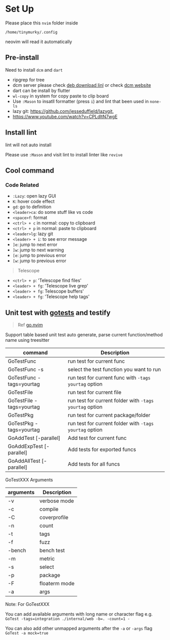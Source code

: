 # Set Up

Please place this `nvim` folder inside

```
/home/tinymurky/.config
```

neovim will read it automatically

## Pre-install

Need to install `dcm` and `dart`

- ripgrep for tree
- dcm server please check [deb download linl](https://github.com/CQLabs/homebrew-dcm/releases) or check [dcm website](https://dcm.dev/docs/getting-started/installation/linux/?utm_source=chatgpt.com)
- dart can be install by flutter
- `wl-copy` in system for copy paste to clip board
- Use `:Mason` to insatll formatter (press `i`) and lint that been used in `none-ls`
- lazy git: https://github.com/jesseduffield/lazygit,
- https://www.youtube.com/watch?v=CPLdltN7wgE

## Install lint

lint will not auto install

Please use `:Mason` and visit lint to install linter like `revive`

## Cool command

### Code Related

- `:Lazy`: open lazy GUI
- `K`: hover code effect
- `gd`: go to definition
- `<leader>ca`: do some stuff like vs code
- `<space>f`: format
- `<ctrl> + c` in normal: copy to clipboard
- `<ctrl> + p` in normal: paste to clipboard
- `<leader>lg`: lazy git
- `<leader> + i`: to see error message
- `]e`: jump to next error
- `]w`: jump to next warning
- `[e`: jump to previous error
- `[w`: jump to previous error

> Telescope

- `<ctrl> + p`: 'Telescope find files'
- `<leader> + fg`: 'Telescope live grep'
- `<leader> + fg`: Telescope buffers'
- `<leader> + fg`: 'Telescope help tags'

## Unit test with [gotests](https://github.com/cweill/gotests) and testify

> Ref [go.nvim](https://github.com/ray-x/go.nvim)

Support table based unit test auto generate, parse current function/method name using treesitter

| command                  | Description                                             |
| ------------------------ | ------------------------------------------------------- |
| GoTestFunc               | run test for current func                               |
| GoTestFunc -s            | select the test function you want to run                |
| GoTestFunc -tags=yourtag | run test for current func with `-tags yourtag` option   |
| GoTestFile               | run test for current file                               |
| GoTestFile -tags=yourtag | run test for current folder with `-tags yourtag` option |
| GoTestPkg                | run test for current package/folder                     |
| GoTestPkg -tags=yourtag  | run test for current folder with `-tags yourtag` option |
| GoAddTest [-parallel]    | Add test for current func                               |
| GoAddExpTest [-parallel] | Add tests for exported funcs                            |
| GoAddAllTest [-parallel] | Add tests for all funcs                                 |

GoTestXXX Arguments

| arguments | Description   |
| --------- | ------------- |
| -v        | verbose mode  |
| -c        | compile       |
| -C        | coverprofile  |
| -n        | count         |
| -t        | tags          |
| -f        | fuzz          |
| -bench    | bench test    |
| -m        | metric        |
| -s        | select        |
| -p        | package       |
| -F        | floaterm mode |
| -a        | args          |

Note: For GoTestXXX

You can add available arguments with long name or character flag e.g.
`GoTest -tags=integration ./internal/web -b=. -count=1 -`

You can also add other unmapped arguments after the `-a` or `-args` flag `GoTest -a mock=true`
